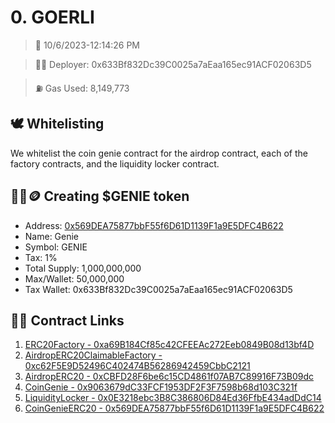 # 0. GOERLI
<blockquote>📅 10/6/2023-12:14:26 PM</blockquote>

<blockquote>🧞‍♂️ Deployer: 0x633Bf832Dc39C0025a7aEaa165ec91ACF02063D5</blockquote>

<blockquote>⛽️ Gas Used: 8,149,773</blockquote>

## 🕊️ Whitelisting
We whitelist the coin genie contract for the airdrop contract, each of the factory contracts, and the liquidity locker contract.
## 🧞‍♂️🪙 Creating $GENIE token
- Address: [0x569DEA75877bbF55f6D61D1139F1a9E5DFC4B622](https://goerli.etherscan.io/token/0x569DEA75877bbF55f6D61D1139F1a9E5DFC4B622)
- Name: Genie
- Symbol: GENIE
- Tax: 1%
- Total Supply: 1,000,000,000
- Max/Wallet: 50,000,000
- Tax Wallet: 0x633Bf832Dc39C0025a7aEaa165ec91ACF02063D5
## 👷‍♂️ Contract Links
1. [ERC20Factory - 0xa69B184Cf85c42CFEEAc272Eeb0849B08d13bf4D](https://goerli.etherscan.io/address/0xa69B184Cf85c42CFEEAc272Eeb0849B08d13bf4D)
2. [AirdropERC20ClaimableFactory - 0xc62F5E9D52496C402474B56286942459CbbC2121](https://goerli.etherscan.io/address/0xc62F5E9D52496C402474B56286942459CbbC2121)
3. [AirdropERC20 - 0xCBFD28F6be6c15CD4861f07AB7C89916F73B09dc](https://goerli.etherscan.io/address/0xCBFD28F6be6c15CD4861f07AB7C89916F73B09dc)
4. [CoinGenie - 0x9063679dC33FCF1953DF2F3F7598b68d103C321f](https://goerli.etherscan.io/address/0x9063679dC33FCF1953DF2F3F7598b68d103C321f)
5. [LiquidityLocker - 0x0E3218ebc3B8C386806D84Ed36FfbE434adDdC14](https://goerli.etherscan.io/address/0x0E3218ebc3B8C386806D84Ed36FfbE434adDdC14)
6. [CoinGenieERC20 - 0x569DEA75877bbF55f6D61D1139F1a9E5DFC4B622](https://goerli.etherscan.io/address/0x569DEA75877bbF55f6D61D1139F1a9E5DFC4B622)
